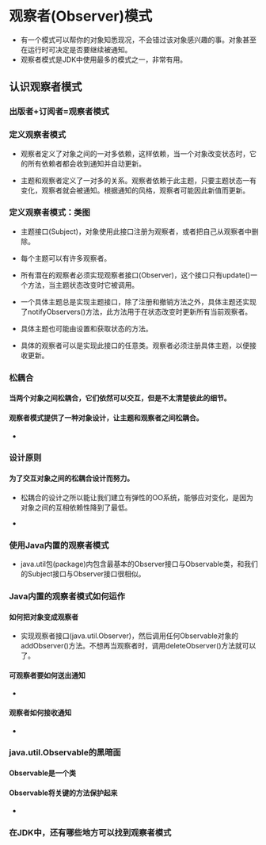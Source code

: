 # 观察者(Observer)模式 
>
- 有一个模式可以帮你的对象知悉现况，不会错过该对象感兴趣的事。对象甚至在运行时可决定是否要继续被通知。
- 观察者模式是JDK中使用最多的模式之一，非常有用。
>
## 认识观察者模式
>
### 出版者+订阅者=观察者模式
>
### 定义观察者模式
>
- 观察者定义了对象之间的一对多依赖，这样依赖，当一个对象改变状态时，它的所有依赖者都会收到通知并自动更新。
>
- 主题和观察者定义了一对多的关系。观察者依赖于此主题，只要主题状态一有变化，观察者就会被通知。根据通知的风格，观察者可能因此新值而更新。
>
### 定义观察者模式：类图
>
- 主题接口(Subject)，对象使用此接口注册为观察者，或者把自己从观察者中删除。
>
- 每个主题可以有许多观察者。
>
- 所有潜在的观察者必须实现观察者接口(Observer)，这个接口只有update()一个方法，当主题状态改变时它被调用。
>
- 一个具体主题总是实现主题接口，除了注册和撤销方法之外，具体主题还实现了notifyObservers()方法，此方法用于在状态改变时更新所有当前观察者。
>
- 具体主题也可能由设置和获取状态的方法。
>
- 具体的观察者可以是实现此接口的任意类。观察者必须注册具体主题，以便接收更新。
>
### 松耦合
>
#### 当两个对象之间松耦合，它们依然可以交互，但是不太清楚彼此的细节。
>
#### 观察者模式提供了一种对象设计，让主题和观察者之间松耦合。
>
- 
>
### 设计原则
>
#### 为了交互对象之间的松耦合设计而努力。
>
- 松耦合的设计之所以能让我们建立有弹性的OO系统，能够应对变化，是因为对象之间的互相依赖性降到了最低。
>
- 
>
### 使用Java内置的观察者模式
>
- java.util包(package)内包含最基本的Observer接口与Observable类，和我们的Subject接口与Observer接口很相似。
>
### Java内置的观察者模式如何运作
>
#### 如何把对象变成观察者
>
- 实现观察者接口(java.util.Observer)，然后调用任何Observable对象的addObserver()方法。不想再当观察者时，调用deleteObserver()方法就可以了。
>
#### 可观察者要如何送出通知
>
- 
>
#### 观察者如何接收通知
>
- 
>
### java.util.Observable的黑暗面
>
#### Observable是一个类
>
#### Observable将关键的方法保护起来
>
- 
>
### 在JDK中，还有哪些地方可以找到观察者模式


